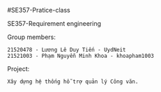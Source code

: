 #SE357-Pratice-class

SE357-Requirement engineering

  Group members:

    21520478 - Lương Lê Duy Tiến - UydNeit
    21521003 - Phạm Nguyễn Minh Khoa - khoapham1003
  
  Project: 
  
    Xây dựng hệ thống hỗ trợ quản lý Công văn.
